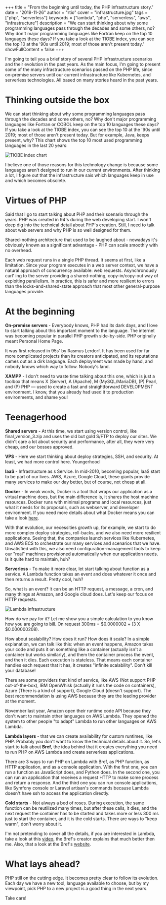 +++
title = "From the beginning until today, the PHP infrastructure story."
date = "2019-11-26"
author = "rtio"
cover = "infrastructure.jpg"
tags = ["php", "serverless"]
keywords = ["lambda", "php", "serverless", "aws", "infrastructure"]
description = "We can start thinking about why some programming languages pass through the decades and some others, no? Why don't major programming languages like Fortran keep on the top 10 languages these days? If you take a look at the TIOBE index, you can see the top 10 at the '90s until 2019; most of those aren't present today."
showFullContent = false
+++

I'm going to tell you a brief story of several PHP infrastructure scenarios and their evolution in the past years. As the main focus, I'm going to present some of the many infrastructure scenarios passed on the PHP life, since on-premise servers until our current infrastructure like Kubernetes, and serverless technologies. All based on many stories heard in the past years.

# Thinking outside the box

 We can start thinking about why some programming languages pass through the decades and some others, no? Why don't major programming languages like Fortran or COBOL keep on the top 10 languages these days? If you take a look at the TIOBE index, you can see the top 10 at the '90s until 2019; most of those aren't present today. But for example, Java, keeps present, why? This chart shows the top 10 most used programming languages in the last 20 years:

![TIOBE index chart](/tiobe_index_last_20_years.png)

I believe one of those reasons for this technology change is because some languages aren't designed to run in our current environments. After thinking a lot, I figure out that the infrastructure sais which languages keep in use and which becomes obsolete.

# Virtues of PHP

Said that I go to start talking about PHP and their scenario through the years. PHP was created in 94's during the web developing start. I won't deep dig into the technical detail about PHP's creation. Still, I need to talk about web servers and why PHP is so well designed for them. 

Shared-nothing architecture that used to be laughed about - nowadays it's obviously known as a significant advantage - PHP can scale smoothly with no overhead.

Each web request runs in a single PHP thread. It seems at first, like a limitation. Since your program executes in a web server context, we have a natural approach of concurrency available: web requests. Asynchronously curl' ing to the server providing a shared-nothing, copy-in/copy-out way of exploiting parallelism. In practice, this is safer and more resilient to errors than the locks-and-shared-state approach that most other general-purpose languages provide.

# At the beginning

**On-premise servers** - Everybody knows, PHP had its dark days, and I love to start talking about this important moment to the language. The internet was becoming popular in parallel PHP growth side-by-side. PHP originally meant Personal Home Page. 

It was first released in 95s' by Rasmus Lerdorf. It has been used for far more complicated projects than its creators anticipated, and its reputations cames out as a dirk language. Each deployment was made by hand, and nobody knows which way to follow. Nobody's land.

**XAMPP** - I don't need to waste time talking about this one, which is just a toolbox that means X (Server), A (Apache), M (MySQL/MariaDB), (P) Pearl, and (P) PHP — used to create a fast and straightforward DEVELOPMENT environment. I know, that you already had used it to production environments, and shame you! 

# Teenagerhood

**Shared servers** - At this time, we start using version control, like final_version_3.zip and uses the old but gold S/FTP to deploy our sites. We didn't care a lot about security and performance, after all, they were very cheap, and our bosses approved.

**VPS** - Here we start thinking about deploy strategies, SSH, and security. At least, we had more control here.
Youngerhood

**IaaS** - Infrastructure as s Service. In mid-2010, becoming popular, IaaS start to be part of our lives. AWS, Azure, Google Cloud, these giants provide many services to make our day better, but of course, not cheap at all.

**Docker** - In weak words, Docker is a tool that wraps our application as a virtual machine does, but the main difference is, it shares the host machine resources. Docker runs with minimal programs and local resources, just what it needs for its proposals, such as webserver, and developer environment. If you need more details about what Docker means you can take a look [here](https://blog.usejournal.com/what-is-docker-in-simple-english-a24e8136b90b).

With that evolution, our necessities growth up, for example, we start to do more complex deploy strategies, roll-backs, and we also need more resilient applications. Seeing that, the companies launch services like Kubernetes, and AWS ECS to orchestrate our many services and scenarios that we have. Unsatisfied with this, we also need configuration-management tools to keep our "real" machines provisioned automatically when our application needs. Is it quite hard to maintain, huh?

**Serverless** - To make it more clear, let start talking about function as a service. A Lambda function takes an event and does whatever it once and then returns a result. Pretty cool, huh?

So, what is an event? It can be an HTTP request, a message, a cron, and many things at Amazon, and Google cloud does. Let's keep our focus on HTTP requests. 

![Lambda infrastructure](/lambda.png)

How do we pay for it? Let me show you a simple calculation to you know how you are going to bill. On request 300ms = $0.0000002 + (3 X $0.000000208). 

How about scalability? How does it run? How does it scale? In a simple explanation, we can talk like this: when an event happens, Amazon takes your code and puts it on something like a container (actually isn't a container but works similarly), and them the container process the event, and then it dies. Each execution is stateless. That means each container handles each request that it has, it creates "infinite scalability".  Don't kill your database!

There are some providers that kind of service, like AWS (Not support PHP out-of-the-box), IBM OpenWhisk (actually it runs the code on containers), Azure (There is a kind of support), Google Cloud (doesn't support). The best recommendation is using AWS because they are the leading provider at the moment. 

November last year, Amazon open their runtime code API because they don't want to maintain other languages on AWS Lambda. They opened the system to other people "to adapt" Lambda to run other languages on AWS Lambda. 

**Lambda layers** - that we can create availability for custom runtimes, like PHP. Probably you don't want to know the technical details about it. So, let's start to talk about **Bref**, the idea behind that it creates everything you need to run PHP on AWS Lambda and create serverless applications. 

There are 3 ways to run PHP on Lambda with Bref, as PHP function, as HTTP application, and as a console application. With the first one, you can run a function as JavaScript does, and Python does. In the second one, you can run an application that receives a request HTTP to make some process and return a response. And the third one you can run console applications, like Symfony console or Laravel artisan's commands because Lambda doesn't have ssh to access the application directly.                 

**Cold starts** - Not always a bed of roses. During execution, the same function can be reutilized many times, but after these calls, it dies, and the next request the container has to be started and takes more or less 300 ms just to start the container, and it is the cold starts. There are ways to "keep warm", don't worry about it.

I'm not pretending to cover all the details, if you are interested in Lambda, take a look at this [video](https://www.youtube.com/watch?v=4xdFQfOJgYI), the Bref's creator explains that much better then me. Also, that a look at the Bref's [website](https://bref.sh/).

# What lays ahead?

PHP still on the cutting edge. It becomes pretty clear to follow its evolution. Each day we have a new tool, language available to choose, but by my viewpoint, pick PHP to a new project is a good thing in the next years. 
 
Take care!
